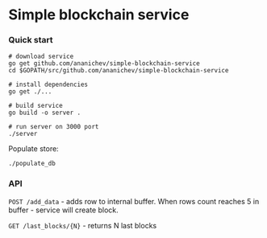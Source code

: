 # Simple blockchain service

### Quick start
```
# download service
go get github.com/ananichev/simple-blockchain-service
cd $GOPATH/src/github.com/ananichev/simple-blockchain-service

# install dependencies
go get ./...

# build service
go build -o server .

# run server on 3000 port
./server
```
Populate store:
```
./populate_db
```

### API

`POST /add_data` - adds row to internal buffer. When rows count reaches 5 in buffer - service will create block.

`GET /last_blocks/{N}` - returns N last blocks
